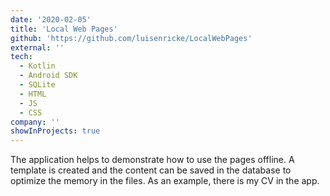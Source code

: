 ```yaml
---
date: '2020-02-05'
title: 'Local Web Pages'
github: 'https://github.com/luisenricke/LocalWebPages'
external: ''
tech:
  - Kotlin
  - Android SDK
  - SQLite
  - HTML
  - JS
  - CSS
company: ''
showInProjects: true
---
```


The application helps to demonstrate how to use the pages offline. A template is created and the content can be saved in the database to optimize the memory in the files. As an example, there is my CV in the app.
